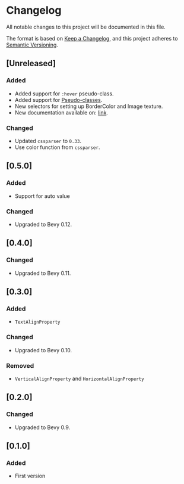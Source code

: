 # Changelog

All notable changes to this project will be documented in this file.

The format is based on [Keep a Changelog](https://keepachangelog.com/en/1.0.0/),
and this project adheres to [Semantic Versioning](https://semver.org/spec/v2.0.0.html).

## [Unreleased]

### Added

- Added support for `:hover` pseudo-class.
- Added support for [Pseudo-classes](https://developer.mozilla.org/en-US/docs/Web/CSS/Pseudo-classes).
- New selectors for setting up BorderColor and Image texture.
- New documentation available on: [link](https://afonsolage.github.io/bevy_ecss/).

### Changed

- Updated `cssparser` to `0.33`.
- Use color function from `cssparser`.

## [0.5.0]

### Added

- Support for auto value

### Changed

- Upgraded to Bevy 0.12.

## [0.4.0]

### Changed

- Upgraded to Bevy 0.11.

## [0.3.0]

### Added

- `TextAlignProperty`

### Changed

- Upgraded to Bevy 0.10.

### Removed

- `VerticalAlignProperty` and `HorizontalAlignProperty`

## [0.2.0]

### Changed

- Upgraded to Bevy 0.9.

## [0.1.0]

### Added

- First version

